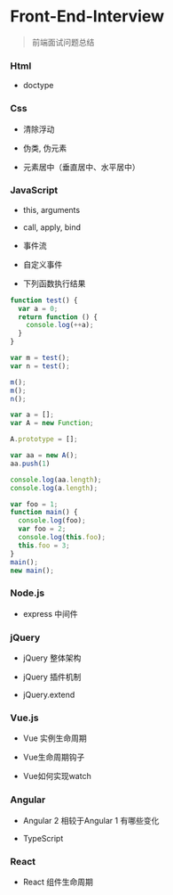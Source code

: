 # Front-End-Interview
> 前端面试问题总结

### Html

- doctype

### Css

- 清除浮动

- 伪类, 伪元素

- 元素居中（垂直居中、水平居中）

### JavaScript

- this, arguments

- call, apply, bind

- 事件流

- 自定义事件

- 下列函数执行结果
```js
function test() {
  var a = 0;
  return function () {
    console.log(++a);
  }
}

var m = test();
var n = test();

m();
m();
n();
```
```js
var a = [];
var A = new Function;

A.prototype = [];

var aa = new A();
aa.push(1)

console.log(aa.length);
console.log(a.length);
```
```js
var foo = 1;
function main() {
  console.log(foo);
  var foo = 2;
  console.log(this.foo);
  this.foo = 3;
}
main();
new main();
```
### Node.js

- express 中间件

### jQuery

- jQuery 整体架构

- jQuery 插件机制

- jQuery.extend

### Vue.js

- Vue 实例生命周期

- Vue生命周期钩子

- Vue如何实现watch

### Angular

- Angular 2 相较于Angular 1 有哪些变化

- TypeScript

### React

- React 组件生命周期


